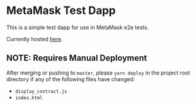 # MetaMask Test Dapp

This is a simple test dapp for use in MetaMask e2e tests.

Currently hosted [here](https://metamask.github.io/test-dapp/).

## NOTE: Requires Manual Deployment
After merging or pushing to `master`, please `yarn deploy` in the project root
directory if any of the following files have changed:

- `display_contract.js`
- `index.html`
